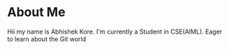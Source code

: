 # About Me 
Hii my name is Abhishek Kore. 
I'm currently a Student in CSE(AIML). 
Eager to learn about the Git world
